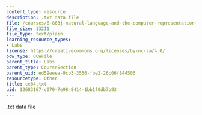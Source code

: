 ```yaml
---
content_type: resource
description: .txt data file
file: /courses/6-863j-natural-language-and-the-computer-representation-of-knowledge-spring-2003/12683167c0707e9884141bb1f0db7b93_ce04.txt
file_size: 13211
file_type: text/plain
learning_resource_types:
- Labs
license: https://creativecommons.org/licenses/by-nc-sa/4.0/
ocw_type: OCWFile
parent_title: Labs
parent_type: CourseSection
parent_uid: ed59eeea-9cb3-3556-fbe2-26c06f844506
resourcetype: Other
title: ce04.txt
uid: 12683167-c070-7e98-8414-1bb1f0db7b93
---
```

.txt data file
